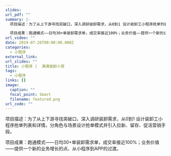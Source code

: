 ```yaml
---
slides:
url_pdf: ""
summary: |-
  项目描述：为了从上下游寻找突破口，深入调研装卸需求，从0到1 设计装卸工小程序抢单列表和详情，分角色与场景设计抢单模式并引入拉新、留存、促活营销手段。

  项目成果：跑通模式——日均30+单装卸需求单，成交率接近100%；业务价值——提供一个新的业务增长的点、从小程序到APP的过渡。
url_video: ""
date: 2019-07-26T00:00:00.000Z
categories:
  - 小程序
external_link: 
url_slides: ""
title: 小程序 |  满满装卸小哥
tags:
  - 小程序
links: []
image:
  caption: ""
  focal_point: Smart
  filename: featured.png
url_code: ""
---
```

项目描述：为了从上下游寻找突破口，深入调研装卸需求，从0到1 设计装卸工小程序抢单列表和详情，分角色与场景设计抢单模式并引入拉新、留存、促活营销手段。

项目成果：跑通模式——日均30+单装卸需求单，成交率接近100%；业务价值——提供一个新的业务增长的点、从小程序到APP的过渡。
